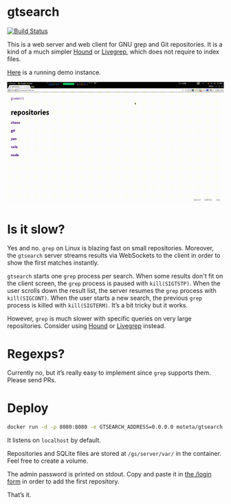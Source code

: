 
# gtsearch

[![Build Status](https://travis-ci.org/motet-a/gtsearch.svg?branch=master)](https://travis-ci.org/motet-a/gtsearch)

This is a web server and web client for GNU grep and Git
repositories. It is a kind of a much simpler [Hound] or [Livegrep],
which does not require to index files.

[Here](http://gtsearch.3.141.ovh/) is a running demo instance.

[![demo-gif-image](demo.gif?raw=true)](http://gtsearch.3.141.ovh/)

# Is it slow?

Yes and no. `grep` on Linux is blazing fast on small
repositories. Moreover, the `gtsearch` server streams results via
WebSockets to the client in order to show the first matches instantly.

`gtsearch` starts one `grep` process per search. When some results
don't fit on the client screen, the `grep` process is paused with
`kill(SIGTSTP)`. When the user scrolls down the result list, the
server resumes the `grep` process with `kill(SIGCONT)`. When the user
starts a new search, the previous `grep` process is killed with
`kill(SIGTERM)`. It’s a bit tricky but it works.

However, `grep` is much slower with specific queries on very large
repositories. Consider using [Hound] or [Livegrep] instead.

# Regexps?

Currently no, but it’s really easy to implement since `grep` supports
them. Please send PRs.

# Deploy

```sh
docker run -d -p 8080:8080 -e GTSEARCH_ADDRESS=0.0.0.0 moteta/gtsearch:0.11
```

It listens on `localhost` by default.

Repositories and SQLite files are stored at `/gs/server/var/` in the 
container. Feel free to create a volume.

The admin password is printed on stdout. Copy and paste it in [the /login form](http://localhost:8080/login)
in order to add the first repository.

That’s it.

[Hound]: https://github.com/etsy/hound
[livegrep]: https://github.com/livegrep/livegrep
